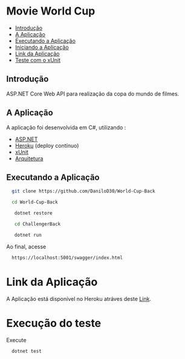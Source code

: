# Movie World Cup

- [Introdução](#st1)
- [A Aplicação](#st2)
- [Executando a Aplicação](#st3)
 - [Iniciando a Aplicação](#st4)
- [Link da Aplicação](#st5)
- [Teste com o xUnit](#st6)

<div id='st1' />

## Introdução

ASP.NET Core Web API para realização da copa do mundo de filmes.

<div id='st2' />

## A Aplicação

A aplicação foi desenvolvida em C#, utilizando :
- [ASP.NET](https://docs.microsoft.com/pt-br/aspnet/core/?view=aspnetcore-5.0)
- [Heroku](https://www.heroku.com/what) (deploy contínuo)
- [xUnit](https://xunit.net/)
- [Arquitetura](https://en.wikipedia.org/wiki/Model%E2%80%93view%E2%80%93controller) 

<div id='st3' />

## Executando a Aplicação

```sh
  git clone https://github.com/DaniloD30/World-Cup-Back
```
```sh
  cd World-Cup-Back
```
```sh
   dotnet restore
```
```sh
   cd ChallengerBack
```
```sh
   dotnet run
```
<div id='st4' />
Ao final, acesse

```sh
  https://localhost:5001/swagger/index.html
``` 

<div id='st5' />

# Link da Aplicação

A Aplicação está disponível no Heroku atráves deste [Link](https://worldcupmovie.herokuapp.com/swagger/index.html).

<div id='st6' />

# Execução do teste
Execute
```sh
  dotnet test
```

